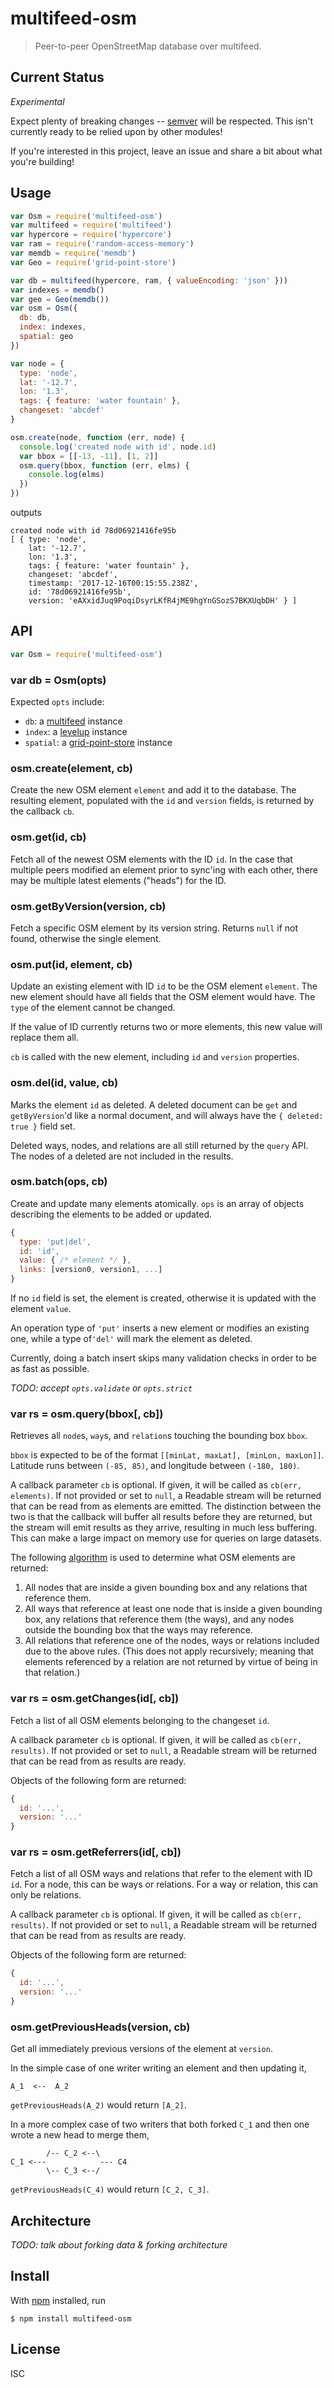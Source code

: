 # multifeed-osm

> Peer-to-peer OpenStreetMap database over multifeed.

## Current Status

*Experimental*

Expect plenty of breaking changes -- [semver](https://semver.org/) will be
respected. This isn't currently ready to be relied upon by other modules!

If you're interested in this project, leave an issue and share a bit about what
you're building!

## Usage

```js
var Osm = require('multifeed-osm')
var multifeed = require('multifeed')
var hypercore = require('hypercore')
var ram = require('random-access-memory')
var memdb = require('memdb')
var Geo = require('grid-point-store')

var db = multifeed(hypercore, ram, { valueEncoding: 'json' }))
var indexes = memdb()
var geo = Geo(memdb())
var osm = Osm({
  db: db,
  index: indexes,
  spatial: geo
})

var node = {
  type: 'node',
  lat: '-12.7',
  lon: '1.3',
  tags: { feature: 'water fountain' },
  changeset: 'abcdef'
}

osm.create(node, function (err, node) {
  console.log('created node with id', node.id)
  var bbox = [[-13, -11], [1, 2]]
  osm.query(bbox, function (err, elms) {
    console.log(elms)
  })
})
```

outputs

```
created node with id 78d06921416fe95b
[ { type: 'node',
    lat: '-12.7',
    lon: '1.3',
    tags: { feature: 'water fountain' },
    changeset: 'abcdef',
    timestamp: '2017-12-16T00:15:55.238Z',
    id: '78d06921416fe95b',
    version: 'eAXxidJuq9PoqiDsyrLKfR4jME9hgYnGSozS7BKXUqbDH' } ]
```

## API

```js
var Osm = require('multifeed-osm')
```

### var db = Osm(opts)

Expected `opts` include:

- `db`: a [multifeed](https://github.com/noffle/multifeed) instance
- `index`: a [levelup](https://github.com/level/levelup) instance
- `spatial`: a [grid-point-store](https://github.com/noffle/grid-point-store)
  instance

### osm.create(element, cb)

Create the new OSM element `element` and add it to the database. The resulting
element, populated with the `id` and `version` fields, is returned by the
callback `cb`.

### osm.get(id, cb)

Fetch all of the newest OSM elements with the ID `id`. In the case that multiple
peers modified an element prior to sync'ing with each other, there may be
multiple latest elements ("heads") for the ID.

### osm.getByVersion(version, cb)

Fetch a specific OSM element by its version string. Returns `null` if not found,
otherwise the single element.

### osm.put(id, element, cb)

Update an existing element with ID `id` to be the OSM element `element`. The new
element should have all fields that the OSM element would have. The `type` of
the element cannot be changed.

If the value of ID currently returns two or more elements, this new value will
replace them all.

`cb` is called with the new element, including `id` and `version` properties.

### osm.del(id, value, cb)

Marks the element `id` as deleted. A deleted document can be `get` and
`getByVersion`'d like a normal document, and will always have the `{ deleted:
true }` field set.

Deleted ways, nodes, and relations are all still returned by the `query` API.
The nodes of a deleted are not included in the results.

### osm.batch(ops, cb)

Create and update many elements atomically. `ops` is an array of objects
describing the elements to be added or updated.

```js
{
  type: 'put|del',
  id: 'id',
  value: { /* element */ },
  links: [version0, version1, ...]
}
```

If no `id` field is set, the element is created, otherwise it is updated with
the element `value`.

An operation type of `'put'` inserts a new element or modifies an existing one,
while a type of`'del'` will mark the element as deleted.

Currently, doing a batch insert skips many validation checks in order to be as
fast as possible.

*TODO: accept `opts.validate` or `opts.strict`*

### var rs = osm.query(bbox[, cb])

Retrieves all `node`s, `way`s, and `relation`s touching the bounding box `bbox`.

`bbox` is expected to be of the format `[[minLat, maxLat], [minLon, maxLon]]`.
Latitude runs between `(-85, 85)`, and longitude between `(-180, 180)`.

A callback parameter `cb` is optional. If given, it will be called as
`cb(err, elements)`. If not provided or set to `null`, a Readable stream will be
returned that can be read from as elements are emitted. The distinction between
the two is that the callback will buffer all results before they are returned,
but the stream will emit results as they arrive, resulting in much less
buffering. This can make a large impact on memory use for queries on large
datasets.

The following [algorithm](https://wiki.openstreetmap.org/wiki/API_v0.6#Retrieving_map_data_by_bounding_box:_GET_.2Fapi.2F0.6.2Fmap) is used to determine what OSM elements are returned:

1. All nodes that are inside a given bounding box and any relations that
   reference them.
2. All ways that reference at least one node that is inside a given bounding
   box, any relations that reference them (the ways), and any nodes outside the
   bounding box that the ways may reference.
3. All relations that reference one of the nodes, ways or relations included due
   to the above rules. (This does not apply recursively; meaning that elements
   referenced by a relation are not returned by virtue of being in that
   relation.)

### var rs = osm.getChanges(id[, cb])

Fetch a list of all OSM elements belonging to the changeset `id`.

A callback parameter `cb` is optional. If given, it will be called as `cb(err,
results)`. If not provided or set to `null`, a Readable stream will be returned
that can be read from as results are ready.

Objects of the following form are returned:

```js
{
  id: '...',
  version: '...'
}
```

### var rs = osm.getReferrers(id[, cb])

Fetch a list of all OSM ways and relations that refer to the element with ID
`id`. For a node, this can be ways or relations. For a way or relation, this can
only be relations.

A callback parameter `cb` is optional. If given, it will be called as `cb(err,
results)`. If not provided or set to `null`, a Readable stream will be returned
that can be read from as results are ready.

Objects of the following form are returned:

```js
{
  id: '...',
  version: '...'
}
```

### osm.getPreviousHeads(version, cb)

Get all immediately previous versions of the element at `version`.

In the simple case of one writer writing an element and then updating it,

```
A_1  <--  A_2
```

`getPreviousHeads(A_2)` would return `[A_2]`.

In a more complex case of two writers that both forked `C_1` and then one wrote
a new head to merge them,

```
        /-- C_2 <--\
C_1 <---            --- C4
        \-- C_3 <--/
```

`getPreviousHeads(C_4)` would return `[C_2, C_3]`.

## Architecture

*TODO: talk about forking data & forking architecture*

## Install

With [npm](https://npmjs.org/) installed, run

```
$ npm install multifeed-osm
```

## License

ISC
